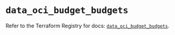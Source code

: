 # `data_oci_budget_budgets`

Refer to the Terraform Registry for docs: [`data_oci_budget_budgets`](https://registry.terraform.io/providers/hashicorp/oci/7.19.0/docs/data-sources/budget_budgets).
